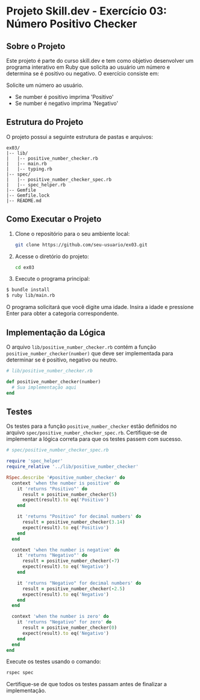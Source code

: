 # Projeto Skill.dev - Exercício 03: Número Positivo Checker

## Sobre o Projeto

Este projeto é parte do curso skill.dev e tem como objetivo desenvolver um programa interativo em Ruby que solicita ao usuário um número e determina se é positivo ou negativo. O exercício consiste em:

Solicite um número ao usuário.
- Se number é positivo imprima 'Positivo'
- Se number é negativo imprima 'Negativo'

## Estrutura do Projeto

O projeto possui a seguinte estrutura de pastas e arquivos:

```
ex03/
|-- lib/
|   |-- positive_number_checker.rb
|   |-- main.rb
|   |-- typing.rb
|-- spec/
|   |-- positive_number_checker_spec.rb
|   |-- spec_helper.rb
|-- Gemfile
|-- Gemfile.lock
|-- README.md
```

## Como Executar o Projeto

1. Clone o repositório para o seu ambiente local:

   ```bash
   git clone https://github.com/seu-usuario/ex03.git
   ```

2. Acesse o diretório do projeto:

   ```bash
   cd ex03
   ```

3. Execute o programa principal:

```bash
$ bundle install
$ ruby lib/main.rb
```

   O programa solicitará que você digite uma idade. Insira a idade e pressione Enter para obter a categoria correspondente.

## Implementação da Lógica

O arquivo `lib/positive_number_checker.rb` contém a função `positive_number_checker(number)` que deve ser implementada para determinar se é positivo, negativo ou neutro.

```ruby
# lib/positive_number_checker.rb

def positive_number_checker(number)
  # Sua implementação aqui
end
```

## Testes

Os testes para a função `positive_number_checker` estão definidos no arquivo `spec/positive_number_checker_spec.rb`. Certifique-se de implementar a lógica correta para que os testes passem com sucesso.

```ruby
# spec/positive_number_checker_spec.rb

require 'spec_helper'
require_relative '../lib/positive_number_checker'

RSpec.describe '#positive_number_checker' do
  context 'when the number is positive' do
    it 'returns "Positivo"' do
      result = positive_number_checker(5)
      expect(result).to eq('Positivo')
    end

    it 'returns "Positivo" for decimal numbers' do
      result = positive_number_checker(3.14)
      expect(result).to eq('Positivo')
    end
  end

  context 'when the number is negative' do
    it 'returns "Negativo"' do
      result = positive_number_checker(-7)
      expect(result).to eq('Negativo')
    end

    it 'returns "Negativo" for decimal numbers' do
      result = positive_number_checker(-2.5)
      expect(result).to eq('Negativo')
    end
  end

  context 'when the number is zero' do
    it 'returns "Negativo" for zero' do
      result = positive_number_checker(0)
      expect(result).to eq('Negativo')
    end
  end
end
```

Execute os testes usando o comando:

```bash
rspec spec
```

Certifique-se de que todos os testes passam antes de finalizar a implementação.
